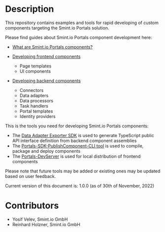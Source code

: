 Description
===========

This repository contains examples and tools for rapid developing of custom components targeting the Smint.io Portals solution.

Please find guides about Smint.io Portals component development here:

- [What are Smint.io Portals components?](Overview/)

- [Developing frontend components](Examples/Frontend/)

	- Page templates
	- UI components
	
- [Developing backend components](Examples/Backend/)

	- Connectors
	- Data adapters
	- Data processors
	- Task handlers
	- Portal templates
	- Identity providers
	
This is the tools you need for developing Smint.io Portals components:

- The [Data Adapter Exporter SDK](https://github.com/smintio/Portals-Components-SDK/tree/main/Examples/Backend/#user-content-data-adapter-public-api-interfaces) is used to generate TypeScript public API interface definition from backend component assemblies
- The [Portals-SDK-PublishComponent-CLI tool](Tools/Portals-SDK-PublishComponent-CLI/Release/) is used to compile, package and deploy components
- The [Portals-DevServer](Tools/Portals-DevServer/Release/) is used for local distribution of frontend components

Please note that future tools may be added or existing ones may be updated based on user feedback.

Current version of this document is: 1.0.0 (as of 30th of November, 2022)

Contributors
============

- Yosif Velev, Smint.io GmbH
- Reinhard Holzner, Smint.io GmbH